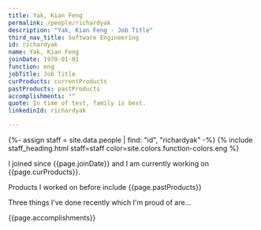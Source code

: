 ```yaml
---
title: Yak, Kian Feng
permalink: /people/richardyak
description: "Yak, Kian Feng - Job Title"
third_nav_title: Software Engineering
id: richardyak
name: Yak, Kian Feng
joinDate: 1970-01-01
function: eng
jobTitle: Job Title
curProducts: currentProducts
pastProducts: pastProducts
accomplishments: ""
quote: In time of test, family is best.
linkedinId: richardyak

---
```


{%- assign staff = site.data.people | find: "id", "richardyak" -%}
{% include staff_heading.html staff=staff color=site.colors.function-colors.eng %}

<p>I joined since {{page.joinDate}} and I am currently working on {{page.curProducts}}.</p>

<p>Products I worked on before include {{page.pastProducts}}</p>

<p>Three things I've done recently which I'm proud of are...</p>
{{page.accomplishments}}
